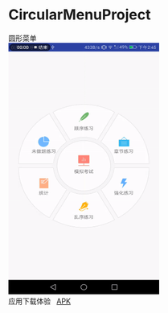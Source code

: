 # CircularMenuProject
圆形菜单<br>
<img width="300" height="500" src="https://github.com/GaoStudio/CircularMenuProject/blob/master/file/CircularMenuProject_gif.gif"/>
<br>
应用下载体验   [APK](https://github.com/GaoStudio/CircularMenuProject/blob/master/file/app-debug.apk)
